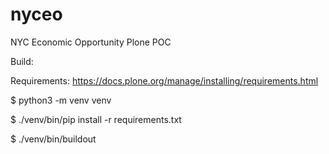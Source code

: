 # nyceo
NYC Economic Opportunity Plone POC

Build: 

Requirements: https://docs.plone.org/manage/installing/requirements.html 

$ python3 -m venv venv

$ ./venv/bin/pip install -r requirements.txt

$ ./venv/bin/buildout   
